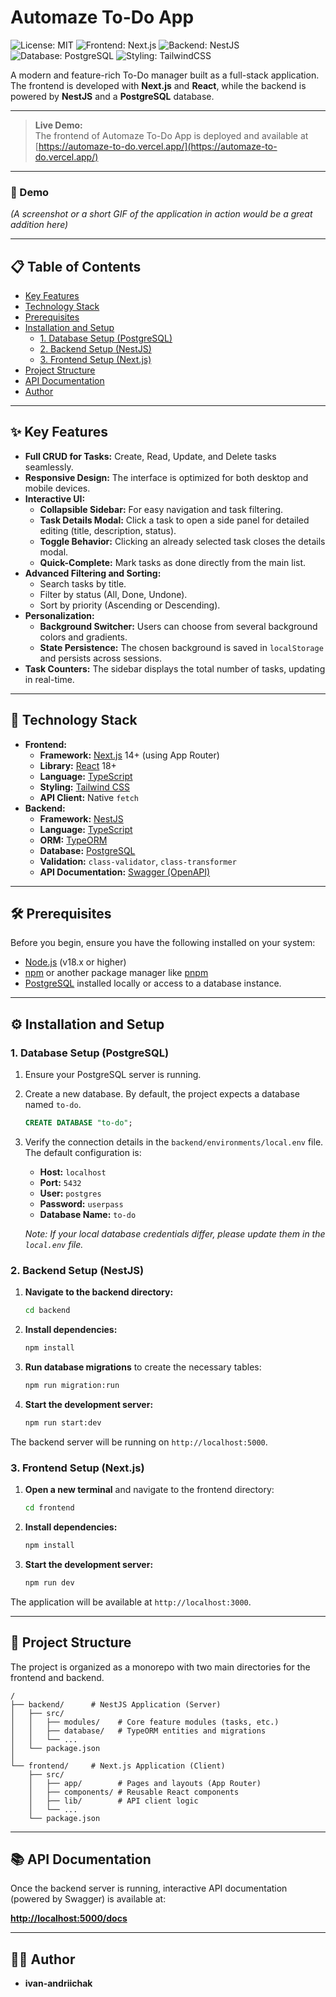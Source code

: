 # Automaze To-Do App

![License: MIT](https://img.shields.io/badge/License-MIT-blue.svg)
![Frontend: Next.js](https://img.shields.io/badge/Frontend-Next.js-black?logo=next.js)
![Backend: NestJS](https://img.shields.io/badge/Backend-NestJS-red?logo=nestjs)
![Database: PostgreSQL](https://img.shields.io/badge/Database-PostgreSQL-blue?logo=postgresql)
![Styling: TailwindCSS](https://img.shields.io/badge/Styling-TailwindCSS-cyan?logo=tailwindcss)

A modern and feature-rich To-Do manager built as a full-stack application. The frontend is developed with **Next.js** and **React**, while the backend is powered by **NestJS** and a **PostgreSQL** database.

---

> **Live Demo:**  
> The frontend of Automaze To-Do App is deployed and available at  
> [https://automaze-to-do.vercel.app/](https://automaze-to-do.vercel.app/)

---

### 🎥 Demo

*(A screenshot or a short GIF of the application in action would be a great addition here)*

---

## 📋 Table of Contents

- [Key Features](#-key-features)
- [Technology Stack](#-technology-stack)
- [Prerequisites](#-prerequisites)
- [Installation and Setup](#️-installation-and-setup)
    - [1. Database Setup (PostgreSQL)](#1-database-setup-postgresql)
    - [2. Backend Setup (NestJS)](#2-backend-setup-nestjs)
    - [3. Frontend Setup (Next.js)](#3-frontend-setup-next.js)
- [Project Structure](#-project-structure)
- [API Documentation](#-api-documentation)
- [Author](#-author)

---

## ✨ Key Features

- **Full CRUD for Tasks:** Create, Read, Update, and Delete tasks seamlessly.
- **Responsive Design:** The interface is optimized for both desktop and mobile devices.
- **Interactive UI:**
    - **Collapsible Sidebar:** For easy navigation and task filtering.
    - **Task Details Modal:** Click a task to open a side panel for detailed editing (title, description, status).
    - **Toggle Behavior:** Clicking an already selected task closes the details modal.
    - **Quick-Complete:** Mark tasks as done directly from the main list.
- **Advanced Filtering and Sorting:**
    - Search tasks by title.
    - Filter by status (All, Done, Undone).
    - Sort by priority (Ascending or Descending).
- **Personalization:**
    - **Background Switcher:** Users can choose from several background colors and gradients.
    - **State Persistence:** The chosen background is saved in `localStorage` and persists across sessions.
- **Task Counters:** The sidebar displays the total number of tasks, updating in real-time.

---

## 🚀 Technology Stack

- **Frontend:**
    - **Framework:** [Next.js](https://nextjs.org/) 14+ (using App Router)
    - **Library:** [React](https://reactjs.org/) 18+
    - **Language:** [TypeScript](https://www.typescriptlang.org/)
    - **Styling:** [Tailwind CSS](https://tailwindcss.com/)
    - **API Client:** Native `fetch`
- **Backend:**
    - **Framework:** [NestJS](https://nestjs.com/)
    - **Language:** [TypeScript](https://www.typescriptlang.org/)
    - **ORM:** [TypeORM](https://typeorm.io/)
    - **Database:** [PostgreSQL](https://www.postgresql.org/)
    - **Validation:** `class-validator`, `class-transformer`
    - **API Documentation:** [Swagger (OpenAPI)](https://swagger.io/)

---

## 🛠️ Prerequisites

Before you begin, ensure you have the following installed on your system:

- [Node.js](https://nodejs.org/en/) (v18.x or higher)
- [npm](https://www.npmjs.com/) or another package manager like [pnpm](https://pnpm.io/)
- [PostgreSQL](https://www.postgresql.org/download/) installed locally or access to a database instance.

---

## ⚙️ Installation and Setup

### 1. Database Setup (PostgreSQL)

1.  Ensure your PostgreSQL server is running.
2.  Create a new database. By default, the project expects a database named `to-do`.
    ```sql
    CREATE DATABASE "to-do";
    ```
3.  Verify the connection details in the `backend/environments/local.env` file. The default configuration is:
    - **Host:** `localhost`
    - **Port:** `5432`
    - **User:** `postgres`
    - **Password:** `userpass`
    - **Database Name:** `to-do`

    *Note: If your local database credentials differ, please update them in the `local.env` file.*

### 2. Backend Setup (NestJS)

1.  **Navigate to the backend directory:**
    ```bash
    cd backend
    ```

2.  **Install dependencies:**
    ```bash
    npm install
    ```

3.  **Run database migrations** to create the necessary tables:
    ```bash
    npm run migration:run
    ```

4.  **Start the development server:**
    ```bash
    npm run start:dev
    ```

The backend server will be running on `http://localhost:5000`.

### 3. Frontend Setup (Next.js)

1.  **Open a new terminal** and navigate to the frontend directory:
    ```bash
    cd frontend
    ```

2.  **Install dependencies:**
    ```bash
    npm install
    ```

3.  **Start the development server:**
    ```bash
    npm run dev
    ```

The application will be available at `http://localhost:3000`.

---

## 📁 Project Structure

The project is organized as a monorepo with two main directories for the frontend and backend.

```
/
├── backend/      # NestJS Application (Server)
│   ├── src/
│   │   ├── modules/    # Core feature modules (tasks, etc.)
│   │   ├── database/   # TypeORM entities and migrations
│   │   └── ...
│   └── package.json
│
└── frontend/     # Next.js Application (Client)
    ├── src/
    │   ├── app/        # Pages and layouts (App Router)
    │   ├── components/ # Reusable React components
    │   ├── lib/        # API client logic
    │   └── ...
    └── package.json
```

---

## 📚 API Documentation

Once the backend server is running, interactive API documentation (powered by Swagger) is available at:

[**http://localhost:5000/docs**](http://localhost:5000/docs)

---

## 👨‍💻 Author

- **ivan-andriichak**